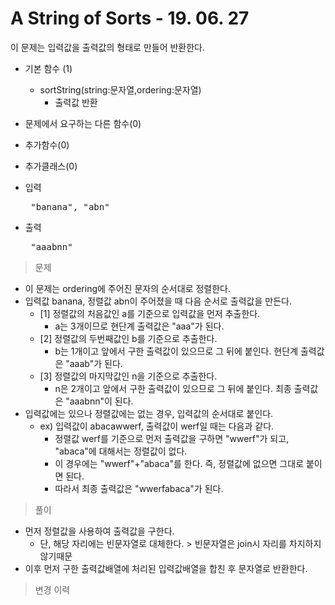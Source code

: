 # A String of Sorts - 19. 06. 27

이 문제는 입력값을 출력값의 형태로 만들어 반환한다.

- 기본 함수 (1)
  - sortString(string:문자열,ordering:문자열)
    - 출력값 반환
- 문제에서 요구하는 다른 함수(0)
- 추가함수(0) 
- 추가클래스(0)


- 입력
  <pre> "banana", "abn" </pre>
 
- 출력
  <pre> "aaabnn" </pre>

> 문제
  - 이 문제는 ordering에 주어진 문자의 순서대로 정렬한다.
  - 입력값 banana, 정렬값 abn이 주어졌을 때 다음 순서로 출력값을 만든다.
    - [1] 정렬값의 처음값인 a를 기준으로 입력값을 먼저 추출한다.
      - a는 3개이므로 현단계 출력값은 "aaa"가 된다.
    - [2] 정렬값의 두번째값인 b를 기준으로 추출한다.
      - b는 1개이고 앞에서 구한 출력값이 있으므로 그 뒤에 붙인다. 현단계 출력값은 "aaab"가 된다.
    - [3] 정렬값의 마지막값인 n을 기준으로 추출한다.
      - n은 2개이고 앞에서 구한 출력값이 있으므로 그 뒤에 붙인다. 최종 출력값은 "aaabnn"이 된다.
  - 입력값에는 있으나 정렬값에는 없는 경우, 입력값의 순서대로 붙인다.
    - ex) 입력값이 abacawwerf, 출력값이 werf일 때는 다음과 같다.
      - 정렬값 werf를 기준으로 먼저 출력값을 구하면 "wwerf"가 되고, "abaca"에 대해서는 정렬값이 없다.
      - 이 경우에는 "wwerf"+"abaca"를 한다. 즉, 정렬값에 없으면 그대로 붙이면 된다.
      - 따라서 최종 출력값은 "wwerfabaca"가 된다.

> 풀이
  - 먼저 정렬값을 사용하여 출력값을 구한다.
    - 단, 해당 자리에는 빈문자열로 대체한다. > 빈문자열은 join시 자리를 차지하지 않기때문
  - 이후 먼저 구한 출력값배열에 처리된 입력값배열을 합친 후 문자열로 반환한다.
  

>변경 이력

